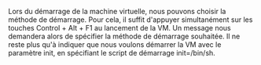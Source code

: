 Lors du démarrage de la machine virtuelle, nous pouvons choisir la méthode de démarrage. Pour cela, il suffit d'appuyer simultanément sur les touches Control + Alt + F1 au lancement de la VM. Un message nous demandera alors de spécifier la méthode de démarrage souhaitée. Il ne reste plus qu'à indiquer que nous voulons démarrer la VM avec le paramètre init, en spécifiant le script de démarrage init=/bin/sh.